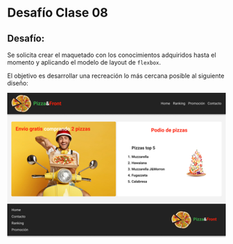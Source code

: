 # Desafío Clase 08

## Desafío:

Se solicita crear el maquetado con los conocimientos adquiridos hasta el momento y aplicando el modelo de layout de `flexbox`.  

El objetivo es desarrollar una recreación lo más cercana posible al siguiente diseño:  

![Diseño Figma C8S](./img/c8s_design.jpg "Diseño figma para la práctica")